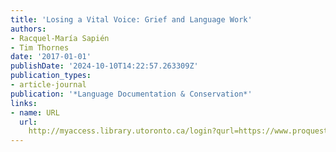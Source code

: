```yaml
---
title: 'Losing a Vital Voice: Grief and Language Work'
authors:
- Racquel-María Sapién
- Tim Thornes
date: '2017-01-01'
publishDate: '2024-10-10T14:22:57.263309Z'
publication_types:
- article-journal
publication: '*Language Documentation & Conservation*'
links:
- name: URL
  url: 
    http://myaccess.library.utoronto.ca/login?qurl=https://www.proquest.com/docview/2034276724?accountid=14771&bdid=38382&_bd=Zv%2B4sXUEO9nJVGJku7VuqXCwPFU%3D
---
```

